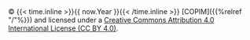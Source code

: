 &nbsp;

© {{< time.inline >}}{{ now.Year }}{{< /time.inline >}} [COPIM]({{%relref "/"%}}) and licensed under a [Creative Commons Attribution 4.0 International License (CC BY 4.0)](https://creativecommons.org/licenses/by/4.0/).
